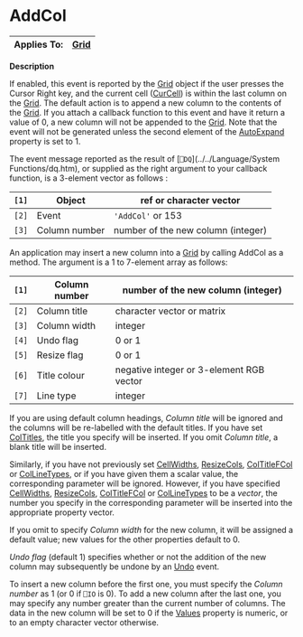 




<h1 class="heading"><span class="name">AddCol</span></h1>

| Applies To: | [Grid](./grid.md) |
| --- | ---  |


**Description**


If enabled, this event is reported by the [Grid](./grid.md) object if the user presses the Cursor Right key, and the current cell ([CurCell](./curcell.md)) is within the last column on the [Grid](./grid.md). The default action is to append a new column to the contents of the [Grid](./grid.md). If you attach a callback function to this event and have it return a value of 0, a new column will not be appended to the [Grid](./grid.md). Note that the event will not be generated unless the second element of the [AutoExpand](./autoexpand.md) property is set to 1.




The event message reported as the result of [`⎕DQ`](../../Language/System Functions/dq.htm), or supplied as the right argument to your callback function, is a 3-element vector as follows :


| `[1]` | Object | ref or character vector |
| --- | --- | ---  |
| `[2]` | Event | `'AddCol'` or 153 |
| `[3]` | Column number | number of the new column (integer) |




An application may insert a new column into a [Grid](./grid.md) by calling 
      AddCol as a method. The argument is a 1 to 7-element array as 
      follows:


| `[1]` | Column number | number of the new column (integer) |
| --- | --- | ---  |
| `[2]` | Column title | character vector or matrix |
| `[3]` | Column width | integer |
| `[4]` | Undo flag | 0 or 1 |
| `[5]` | Resize flag | 0 or 1 |
| `[6]` | Title colour | negative integer or 3-element RGB vector |
| `[7]` | Line type | integer |



If you are using default column headings, *Column title* will be ignored and the columns will be re-labelled with the default titles. If you have set [ColTitles](./coltitles.md), the title you specify will be inserted. If you omit *Column title*, a blank title will be inserted.


Similarly, if you have not previously set [CellWidths](./cellwidths.md), [ResizeCols](./resizecols.md), [ColTitleFCol](./coltitlefcol.md) or [ColLineTypes](./collinetypes.md), or if you have given them a scalar value, the corresponding parameter will be ignored. However, if you have specified [CellWidths](./cellwidths.md), [ResizeCols](./resizecols.md), [ColTitleFCol](./coltitlefcol.md) or [ColLineTypes](./collinetypes.md) to be a *vector*, the number you specify in the corresponding parameter will be inserted into the appropriate property vector.


If you omit to specify *Column width* for the new column, it will be assigned a default value; new values for the other properties default to 0.


*Undo flag* (default 1) specifies whether or not the addition of the new column may subsequently be undone by an [Undo](./undo.md) event.


To insert a new column before the first one, you must specify the *Column number* as 1 (or 0 if `⎕IO` is 0). To add a new column after the last one, you may specify any number greater than the current number of columns. The data in the new column will be set to 0 if the [Values](./values.md) property is numeric, or to an empty character vector otherwise.


